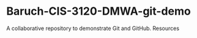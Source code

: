# Baruch-CIS-3120-DMWA-git-demo
A collaborative repository to demonstrate Git and GitHub.  Resources
